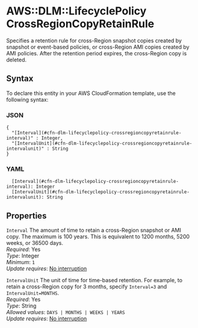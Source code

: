 # AWS::DLM::LifecyclePolicy CrossRegionCopyRetainRule<a name="aws-properties-dlm-lifecyclepolicy-crossregioncopyretainrule"></a>

Specifies a retention rule for cross\-Region snapshot copies created by snapshot or event\-based policies, or cross\-Region AMI copies created by AMI policies\. After the retention period expires, the cross\-Region copy is deleted\.

## Syntax<a name="aws-properties-dlm-lifecyclepolicy-crossregioncopyretainrule-syntax"></a>

To declare this entity in your AWS CloudFormation template, use the following syntax:

### JSON<a name="aws-properties-dlm-lifecyclepolicy-crossregioncopyretainrule-syntax.json"></a>

```
{
  "[Interval](#cfn-dlm-lifecyclepolicy-crossregioncopyretainrule-interval)" : Integer,
  "[IntervalUnit](#cfn-dlm-lifecyclepolicy-crossregioncopyretainrule-intervalunit)" : String
}
```

### YAML<a name="aws-properties-dlm-lifecyclepolicy-crossregioncopyretainrule-syntax.yaml"></a>

```
  [Interval](#cfn-dlm-lifecyclepolicy-crossregioncopyretainrule-interval): Integer
  [IntervalUnit](#cfn-dlm-lifecyclepolicy-crossregioncopyretainrule-intervalunit): String
```

## Properties<a name="aws-properties-dlm-lifecyclepolicy-crossregioncopyretainrule-properties"></a>

`Interval`  <a name="cfn-dlm-lifecyclepolicy-crossregioncopyretainrule-interval"></a>
The amount of time to retain a cross\-Region snapshot or AMI copy\. The maximum is 100 years\. This is equivalent to 1200 months, 5200 weeks, or 36500 days\.  
*Required*: Yes  
*Type*: Integer  
*Minimum*: `1`  
*Update requires*: [No interruption](https://docs.aws.amazon.com/AWSCloudFormation/latest/UserGuide/using-cfn-updating-stacks-update-behaviors.html#update-no-interrupt)

`IntervalUnit`  <a name="cfn-dlm-lifecyclepolicy-crossregioncopyretainrule-intervalunit"></a>
The unit of time for time\-based retention\. For example, to retain a cross\-Region copy for 3 months, specify `Interval=3` and `IntervalUnit=MONTHS`\.  
*Required*: Yes  
*Type*: String  
*Allowed values*: `DAYS | MONTHS | WEEKS | YEARS`  
*Update requires*: [No interruption](https://docs.aws.amazon.com/AWSCloudFormation/latest/UserGuide/using-cfn-updating-stacks-update-behaviors.html#update-no-interrupt)